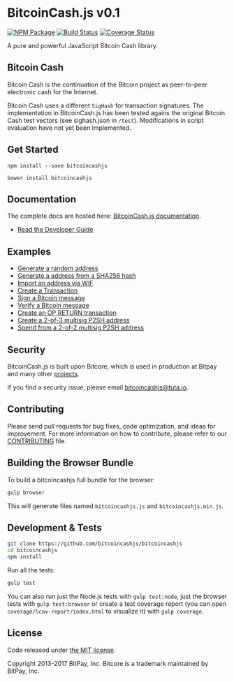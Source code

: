 BitcoinCash.js v0.1
===================

[![NPM Package](https://img.shields.io/npm/v/bitcoincashjs.svg?style=flat-square)](https://www.npmjs.org/package/bitcoincashjs)
[![Build Status](https://img.shields.io/travis/bitcoincashjs/bitcoincashjs.svg?branch=master&style=flat-square)](https://travis-ci.org/bitcoincashjs/bitcoincashjs)
[![Coverage Status](https://img.shields.io/coveralls/bitcoincashjs/bitcoincashjs.svg?style=flat-square)](https://coveralls.io/r/bitcoincashjs/bitcoincashjs)

A pure and powerful JavaScript Bitcoin Cash library.

## Bitcoin Cash

Bitcoin Cash is the continuation of the Bitcoin project as peer-to-peer electronic cash for the Internet.

Bitcoin Cash uses a different `SigHash` for transaction signatures. The implementation in BitcoinCash.js has been tested agains the original Bitcoin Cash test vectors (see sighash.json in `/test`). Modifications in script evaluation have not yet been implemented.

## Get Started

```
npm install --save bitcoincashjs
```

```
bower install bitcoincashjs
```

## Documentation

The complete docs are hosted here: [BitcoinCash.js documentation](http://bitcore.io/guide/).

- [Read the Developer Guide](http://bitcore.io/guide/)

## Examples

* [Generate a random address](https://github.com/bitcoincashjs/bitcoincashjs/blob/master/docs/examples.md#generate-a-random-address)
* [Generate a address from a SHA256 hash](https://github.com/bitcoincashjs/bitcoincashjs/blob/master/docs/examples.md#generate-a-address-from-a-sha256-hash)
* [Import an address via WIF](https://github.com/bitcoincashjs/bitcoincashjs/blob/master/docs/examples.md#import-an-address-via-wif)
* [Create a Transaction](https://github.com/bitcoincashjs/bitcoincashjs/blob/master/docs/examples.md#create-a-transaction)
* [Sign a Bitcoin message](https://github.com/bitcoincashjs/bitcoincashjs/blob/master/docs/examples.md#sign-a-bitcoin-message)
* [Verify a Bitcoin message](https://github.com/bitcoincashjs/bitcoincashjs/blob/master/docs/examples.md#verify-a-bitcoin-message)
* [Create an OP RETURN transaction](https://github.com/bitcoincashjs/bitcoincashjs/blob/master/docs/examples.md#create-an-op-return-transaction)
* [Create a 2-of-3 multisig P2SH address](https://github.com/bitcoincashjs/bitcoincashjs/blob/master/docs/examples.md#create-a-2-of-3-multisig-p2sh-address)
* [Spend from a 2-of-2 multisig P2SH address](https://github.com/bitcoincashjs/bitcoincashjs/blob/master/docs/examples.md#spend-from-a-2-of-2-multisig-p2sh-address)


## Security

BitcoinCash.js is built upon Bitcore, which is used in production at Bitpay and many other [projects](http://bitcore.io#projects).

If you find a security issue, please email bitcoincashjs@tuta.io.

## Contributing

Please send pull requests for bug fixes, code optimization, and ideas for improvement. For more information on how to contribute, please refer to our [CONTRIBUTING](https://github.com/bitcoincashjs/bitcoincashjs/blob/master/CONTRIBUTING.md) file.

## Building the Browser Bundle

To build a bitcoincashjs full bundle for the browser:

```sh
gulp browser
```

This will generate files named `bitcoincashjs.js` and `bitcoincashjs.min.js`.

## Development & Tests

```sh
git clone https://github.com/bitcoincashjs/bitcoincashjs
cd bitcoincashjs
npm install
```

Run all the tests:

```sh
gulp test
```

You can also run just the Node.js tests with `gulp test:node`, just the browser tests with `gulp test:browser`
or create a test coverage report (you can open `coverage/lcov-report/index.html` to visualize it) with `gulp coverage`.

## License

Code released under [the MIT license](https://github.com/bitcoincashjs/bitcoincashjs/blob/master/LICENSE).

Copyright 2013-2017 BitPay, Inc. Bitcore is a trademark maintained by BitPay, Inc.
